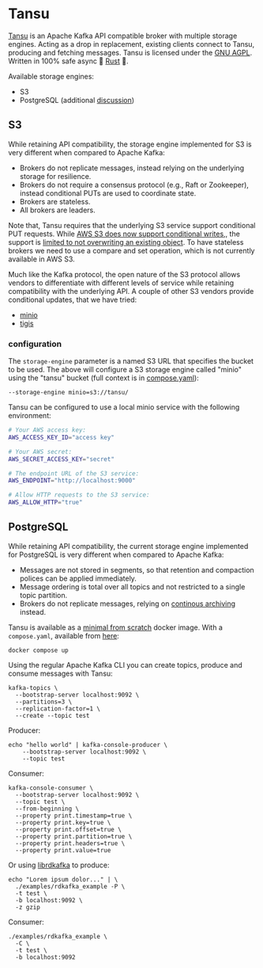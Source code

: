 # Tansu

[Tansu][github-com-tansu-io] is an Apache Kafka API compatible broker
with multiple storage engines. Acting as a drop in replacement,
existing clients connect to Tansu, producing and fetching messages.
Tansu is licensed under the [GNU AGPL][agpl-license].
Written in 100% safe async 🦀 [Rust][rust-lang-org] 🚀.

Available storage engines:

- S3
- PostgreSQL (additional [discussion][tansu-postgres])

## S3

While retaining API compatibility, the storage engine
implemented for S3 is very different when compared to Apache
Kafka:

- Brokers do not replicate messages, instead relying on the underlying
  storage for resilience.
- Brokers do not require a consensus protocol (e.g., Raft or
  Zookeeper), instead conditional PUTs are used to coordinate state.
- Brokers are stateless.
- All brokers are leaders.

Note that, Tansu requires that the underlying S3 service support conditional
PUT requests. While
[AWS S3 does now support conditional writes,][aws-s3-conditional-writes],
the support is
[limited to not overwriting an existing object][aws-s3-conditional-requests].
To have stateless brokers we need to use a compare and set operation,
which is not currently available in AWS S3.

Much like the Kafka protocol, the open nature of the S3 protocol allows vendors
to differentiate with different levels of service while retaining compatibility
with the underlying API. A couple of other S3 vendors provide conditional updates,
that we have tried:

- [minio][min-io]
- [tigis][tigris-conditional-writes]

### configuration

The `storage-engine` parameter is a named S3 URL that specifies the bucket
to be used. The above will configure a S3 storage engine called "minio"
using the "tansu" bucket (full context is in
[compose.yaml](compose.yaml)):

```shell
--storage-engine minio=s3://tansu/
```

Tansu can be configured to use a local minio service with the following environment:

```bash
# Your AWS access key:
AWS_ACCESS_KEY_ID="access key"

# Your AWS secret:
AWS_SECRET_ACCESS_KEY="secret"

# The endpoint URL of the S3 service:
AWS_ENDPOINT="http://localhost:9000"

# Allow HTTP requests to the S3 service:
AWS_ALLOW_HTTP="true"
```

## PostgreSQL

While retaining API compatibility, the current storage engine
implemented for PostgreSQL is very different when compared to Apache
Kafka:

- Messages are not stored in segments, so that retention and
  compaction polices can be applied immediately.
- Message ordering is total over all topics and not restricted to a
  single topic partition.
- Brokers do not replicate messages, relying on [continous
  archiving][continuous-archiving] instead.

Tansu is available as a [minimal from scratch][docker-from-scratch]
docker image. With a `compose.yaml`, available from [here][compose]:

```shell
docker compose up
```

Using the regular Apache Kafka CLI you can create topics, produce and consume
messages with Tansu:

```shell
kafka-topics \
  --bootstrap-server localhost:9092 \
  --partitions=3 \
  --replication-factor=1 \
  --create --topic test
```

Producer:

```shell
echo "hello world" | kafka-console-producer \
    --bootstrap-server localhost:9092 \
    --topic test
```

Consumer:

```shell
kafka-console-consumer \
  --bootstrap-server localhost:9092 \
  --topic test \
  --from-beginning \
  --property print.timestamp=true \
  --property print.key=true \
  --property print.offset=true \
  --property print.partition=true \
  --property print.headers=true \
  --property print.value=true
```

Or using [librdkafka][librdkafka] to produce:

```shell
echo "Lorem ipsum dolor..." | \
  ./examples/rdkafka_example -P \
  -t test \
  -b localhost:9092 \
  -z gzip
```

Consumer:

```shell
./examples/rdkafka_example \
  -C \
  -t test \
  -b localhost:9092
```

[agpl-license]: https://www.gnu.org/licenses/agpl-3.0.en.html
[aws-s3-conditional-requests]: https://docs.aws.amazon.com/AmazonS3/latest/userguide/conditional-requests.html
[aws-s3-conditional-writes]: https://aws.amazon.com/about-aws/whats-new/2024/08/amazon-s3-conditional-writes/
[compose]: https://github.com/tansu-io/tansu/blob/main/compose.yaml
[continuous-archiving]: https://www.postgresql.org/docs/current/continuous-archiving.html
[docker-from-scratch]: https://docs.docker.com/build/building/base-images/#create-a-minimal-base-image-using-scratch
[github-com-tansu-io]: https://github.com/tansu-io/tansu
[librdkafka]: https://github.com/confluentinc/librdkafka
[min-io]: https://min.io
[rust-lang-org]: https://www.rust-lang.org
[tansu-postgres]: https://shortishly.com/blog/tansu-postgres/
[tigris-conditional-writes]: https://www.tigrisdata.com/blog/s3-conditional-writes/
